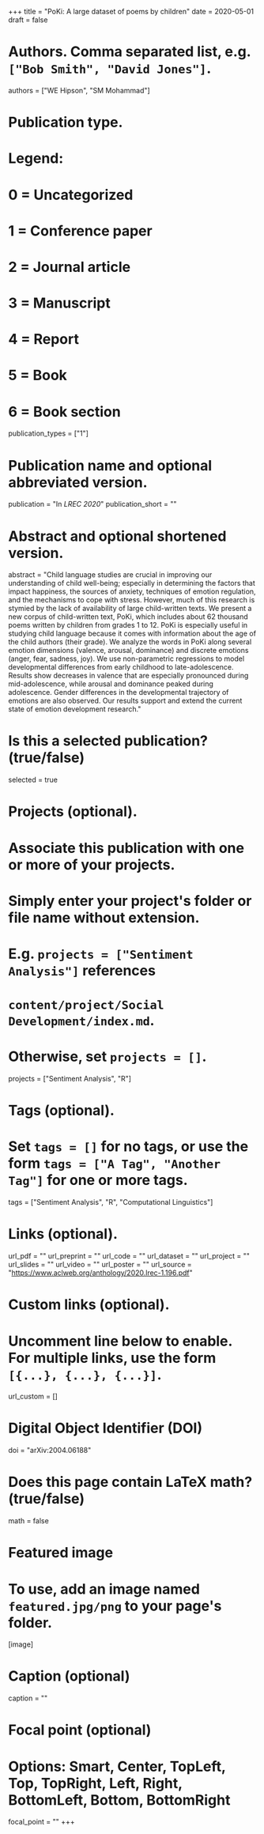 +++
title = "PoKi: A large dataset of poems by children"
date = 2020-05-01
draft = false

# Authors. Comma separated list, e.g. `["Bob Smith", "David Jones"]`.
authors = ["WE Hipson", "SM Mohammad"]

# Publication type.
# Legend:
# 0 = Uncategorized
# 1 = Conference paper
# 2 = Journal article
# 3 = Manuscript
# 4 = Report
# 5 = Book
# 6 = Book section
publication_types = ["1"]

# Publication name and optional abbreviated version.
publication = "In *LREC 2020*"
publication_short = ""

# Abstract and optional shortened version.
abstract = "Child language studies are crucial in improving our understanding of child well-being; especially in determining the factors that impact happiness, the sources of anxiety, techniques of emotion regulation, and the mechanisms to cope with stress. However, much of this research is stymied by the lack of availability of large child-written texts. We present a new corpus of child-written text, PoKi, which includes about 62 thousand poems written by children from grades 1 to 12. PoKi is especially useful in studying child language because it comes with information about the age of the child authors (their grade). We analyze the words in PoKi along several emotion dimensions (valence, arousal, dominance) and discrete emotions (anger, fear, sadness, joy). We use non-parametric regressions to model developmental differences from early childhood to late-adolescence. Results show decreases in valence that are especially pronounced during mid-adolescence, while arousal and dominance peaked during adolescence. Gender differences in the developmental trajectory of emotions are also observed. Our results support and extend the current state of emotion development research."

# Is this a selected publication? (true/false)
selected = true

# Projects (optional).
#   Associate this publication with one or more of your projects.
#   Simply enter your project's folder or file name without extension.
#   E.g. `projects = ["Sentiment Analysis"]` references 
#   `content/project/Social Development/index.md`.
#   Otherwise, set `projects = []`.
projects = ["Sentiment Analysis", "R"]

# Tags (optional).
#   Set `tags = []` for no tags, or use the form `tags = ["A Tag", "Another Tag"]` for one or more tags.
tags = ["Sentiment Analysis", "R", "Computational Linguistics"]

# Links (optional).
url_pdf = ""
url_preprint = ""
url_code = ""
url_dataset = ""
url_project = ""
url_slides = ""
url_video = ""
url_poster = ""
url_source = "https://www.aclweb.org/anthology/2020.lrec-1.196.pdf"

# Custom links (optional).
#   Uncomment line below to enable. For multiple links, use the form `[{...}, {...}, {...}]`.
url_custom = []

# Digital Object Identifier (DOI)
doi = "arXiv:2004.06188"

# Does this page contain LaTeX math? (true/false)
math = false

# Featured image
# To use, add an image named `featured.jpg/png` to your page's folder. 
[image]
  # Caption (optional)
  caption = ""

  # Focal point (optional)
  # Options: Smart, Center, TopLeft, Top, TopRight, Left, Right, BottomLeft, Bottom, BottomRight
  focal_point = ""
+++
